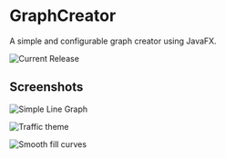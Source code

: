 # GraphCreator
A simple and configurable graph creator using JavaFX.

![Current Release](https://github.com/DrMerfy/GraphCreator/releases/tag/v0.3.9)



## Screenshots
![Simple Line Graph](GraphCreator/Demo/Screenshots/SimpleLineGraph.jpg?raw=true "Simple Line Graph")


![Traffic theme](GraphCreator/Demo/Screenshots/TrafficTheme.jpg?raw=true "Traffic Theme")


![Smooth fill curves](GraphCreator/Demo/Screenshots/SmoothFillCurve.jpg?raw=true "Smooth Fill Curve")

